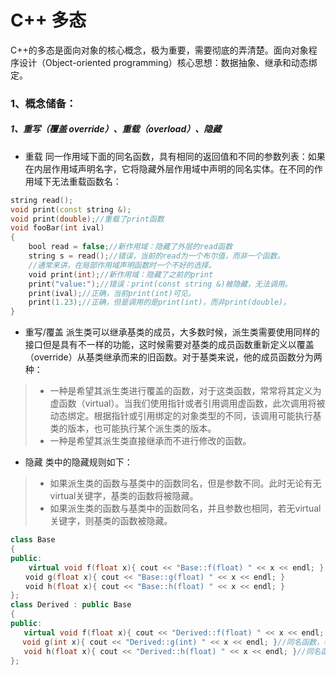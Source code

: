 # C++ 多态
C++的多态是面向对象的核心概念，极为重要，需要彻底的弄清楚。面向对象程序设计（Object-oriented programming）核心思想：数据抽象、继承和动态绑定。
### 1、概念储备：
##### 1、重写（覆盖 override）、重载（overload）、隐藏
* 重载 同一作用域下面的同名函数，具有相同的返回值和不同的参数列表：如果在内层作用域声明名字，它将隐藏外层作用域中声明的同名实体。在不同的作用域下无法重载函数名：
```C++
string read();
void print(const string &);
void print(double);//重载了print函数
void fooBar(int ival)
{
    bool read = false;//新作用域：隐藏了外层的read函数
    string s = read();//错误，当前的read为一个布尔值，而非一个函数。
    //通常来讲，在局部作用域声明函数时一个不好的选择。
    void print(int);//新作用域：隐藏了之前的print
    print("value:");//错误：print(const string &)被隐藏，无法调用。
    print(ival);//正确，当前print(int)可见。
    print(1.23);//正确，但是调用的是print(int)，而非print(double)。
}
```
* 重写/覆盖 派生类可以继承基类的成员，大多数时候，派生类需要使用同样的接口但是具有不一样的功能，这时候需要对基类的成员函数重新定义以覆盖（override）从基类继承而来的旧函数。对于基类来说，他的成员函数分为两种：
>* 一种是希望其派生类进行覆盖的函数，对于这类函数，常常将其定义为虚函数（virtual）。当我们使用指针或者引用调用虚函数，此次调用将被动态绑定。根据指针或引用绑定的对象类型的不同，该调用可能执行基类的版本，也可能执行某个派生类的版本。
>* 一种是希望其派生类直接继承而不进行修改的函数。
* 隐藏 类中的隐藏规则如下：
>* 如果派生类的函数与基类中的函数同名，但是参数不同。此时无论有无virtual关键字，基类的函数将被隐藏。
>* 如果派生类的函数与基类中的函数同名，并且参数也相同，若无virtual关键字，则基类的函数被隐藏。
```C++
class Base
{
public:
    virtual void f(float x){ cout << "Base::f(float) " << x << endl; }
　　void g(float x){ cout << "Base::g(float) " << x << endl; }
　　void h(float x){ cout << "Base::h(float) " << x << endl; }
}; 
class Derived : public Base
{
public:
   virtual void f(float x){ cout << "Derived::f(float) " << x << endl; }//virtual关键字，参数相同，对基类中的f函数进行了覆盖（override）
　 void g(int x){ cout << "Derived::g(int) " << x << endl; }//同名函数，参数不同，隐藏了基类中的g函数（并非只能发生在同一作用域的重载）
   void h(float x){ cout << "Derived::h(float) " << x << endl; }//同名函数，参数相同，无virtual关键字，隐藏了基类中的h函数，而非重写。
}; 
```
